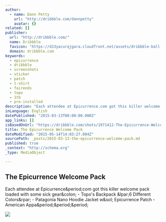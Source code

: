 ```yaml
---
author:
  - name: Dann Petty
    url: "http://dribbble.com/dannpetty"
    avatar: {}
related: []
publisher:
  url: "http://dribbble.com/"
  name: Dribbble
  favicon: "https://d13yacurqjgara.cloudfront.net/assets/dribbble-ball-192-ca31e1fa9e48daf014e441a1d358b5d1.png"
  domain: dribbble.com
keywords:
  - epicurrence
  - dribbble
  - screenshots
  - sticker
  - patch
  - t-shirt
  - fairends
  - topo
  - 1tb
  - pre-installed
description: "Each attendee at Epicurrence.com got this killer welcome pack loaded with some sick gear: - Topo's Backpack (6 Different Colors) - Patagonia Nano Hoodie Jacket w/ Epicurrence Patch - American Appa..."
inLanguage: English
datePublished: "2015-03-13T00:00:00.000Z"
app_links: []
isBasedOnUrl: "https://dribbble.com/shots/1971412-The-Epicurrence-Welcome-Pack?list=users&offset=4"
title: The Epicurrence Welcome Pack
dateModified: "2015-05-14T14:03:27.084Z"
sourcePath: _posts/2015-03-13-the-epicurrence-welcome-pack.md
published: true
_context: "http://schema.org"
_type: MediaObject

---
```

<article style=""><h1>The Epicurrence Welcome Pack</h1><p>Each attendee at Epicurrence&amp;period;com got this killer welcome pack loaded with some sick gear&amp;colon; - Topo's Backpack &amp;lpar;6 Different Colors&amp;rpar; - Patagonia Nano Hoodie Jacket w&amp;sol; Epicurrence Patch - American Appa&amp;period;&amp;period;&amp;period;</p><img src="https://d13yacurqjgara.cloudfront.net/users/3132/screenshots/1971412/epicurrence_welcomepack.jpg" /></article>